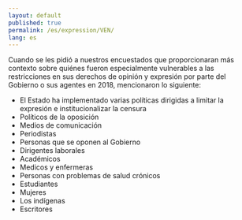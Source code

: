 ```yaml
---
layout: default
published: true
permalink: /es/expression/VEN/
lang: es
---
```


Cuando se les pidió a nuestros encuestados que proporcionaran más contexto sobre quiénes fueron especialmente vulnerables a las restricciones en sus derechos de opinión y expresión por parte del Gobierno o sus agentes en 2018, mencionaron lo siguiente:
-	El Estado ha implementado varias políticas dirigidas a limitar la expresión e institucionalizar la censura
-	Políticos de la oposición
-	Medios de comunicación
-	Periodistas
-	Personas que se oponen al Gobierno
-	Dirigentes laborales
-	Académicos
-	Medicos y enfermeras
-	Personas con problemas de salud crónicos
-	Estudiantes
-	Mujeres
-	Los indígenas
-	Escritores

